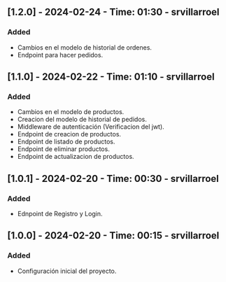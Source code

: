 ## [1.2.0] - 2024-02-24 - Time: 01:30 - srvillarroel

### Added

- Cambios en el modelo de historial de ordenes.
- Endpoint para hacer pedidos. 

## [1.1.0] - 2024-02-22 - Time: 01:10 - srvillarroel

### Added

- Cambios en el modelo de productos.
- Creacion del modelo de historial de pedidos.
- Middleware de autenticación (Verificacion del jwt).
- Endpoint de creacion de productos.
- Endpoint de listado de productos.
- Endpoint de eliminar productos.
- Endpoint de actualizacion de productos.

## [1.0.1] - 2024-02-20 - Time: 00:30 - srvillarroel

### Added

- Ednpoint de Registro y Login.

## [1.0.0] - 2024-02-20 - Time: 00:15 - srvillarroel

### Added

- Configuración inicial del proyecto.